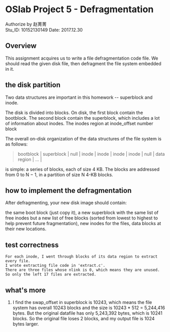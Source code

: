# OSlab Project 5 - Defragmentation

  Authorize by 赵菁菁  
  Stu_ID: 10152130149
  Date: 2017.12.30

## Overview
  This assignment acquires us to write a file defragmentation code file. We should read the given disk file, then defragment the file system embedded in it. 

## the disk partition
Two data structures are important in this homework -- superblock and inode.

The disk is divided into blocks.
On disk, the first block contain the bootblock. 
The second block contain the superblock, which includes a lot of information about inodes.
The inodes region at inode_offset number block


The overall on-disk organization of the data structures of the file system is as follows:
> bootblock |  superblock  | null |  inode | inode | inode | inode | null | data region | ... |



is simple: a series of blocks, each of size 4 KB. The blocks are addressed from 0 to N − 1, in a partition of size N 4-KB blocks.


## how to implement the defragmentation
After defragmenting, your new disk image should contain:

the same boot block (just copy it),
a new superblock with the same list of free inodes but a new list of free blocks (sorted from lowest to highest to help prevent future fragmentation),
new inodes for the files,
data blocks at their new locations.

## test correctness 
    For each inode, I went through blocks of its data region to extract every file.
    I wrote extracting file code in 'extract.c'. 
    There are three files whose nlink is 0, which means they are unused. So only the left 17 files are extracted.


## what's more
1. I find the swap_offset in superblock is 10243, which means the file system has overall 10243 blocks and the size is 10243 * 512 = 5,244,416 bytes. 
But the original datafile has only 5,243,392 bytes, which is 10241 blocks. 
So the original file loses 2 blocks, and my output file is 1024 bytes larger. 
